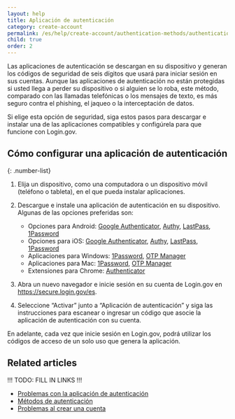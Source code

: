 ```yaml
---
layout: help
title: Aplicación de autenticación
category: create-account
permalink: /es/help/create-account/authentication-methods/authentication-application/
child: true
order: 2
---
```


Las aplicaciones de autenticación se descargan en su dispositivo y generan los códigos de seguridad de seis dígitos que usará para iniciar sesión en sus cuentas. Aunque las aplicaciones de autenticación no están protegidas si usted llega a perder su dispositivo o si alguien se lo roba, este método, comparado con las llamadas telefónicas o los mensajes de texto, es más seguro contra el phishing, el jaqueo o la interceptación de datos.

Si elige esta opción de seguridad, siga estos pasos para descargar e instalar una de las aplicaciones compatibles y configúrela para que funcione con Login.gov.

## Cómo configurar una aplicación de autenticación

{: .number-list}

1. Elija un dispositivo, como una computadora o un dispositivo móvil (teléfono o tableta), en el que pueda instalar aplicaciones.
2. Descargue e instale una aplicación de autenticación en su dispositivo. Algunas de las opciones preferidas son:

   * Opciones para Android: [Google Authenticator](https://play.google.com/store/apps/details?id=com.google.android.apps.authenticator2&hl=en), [Authy](https://authy.com/), [LastPass](https://lastpass.com/), [1Password](https://1password.com/)
   * Opciones para iOS: [Google Authenticator](https://itunes.apple.com/us/app/google-authenticator/id388497605?mt=8), [Authy](https://authy.com/), [LastPass](https://lastpass.com/), [1Password](https://1password.com/)
   * Aplicaciones para Windows: [1Password](https://1password.com/), [OTP Manager](https://apps.microsoft.com/detail/9nblggh6hngn?hl=es-es&gl=US)
   * Aplicaciones para Mac: [1Password](https://1password.com/), [OTP Manager](https://itunes.apple.com/us/app/otp-manager/id928941247?mt=12)
   * Extensiones para Chrome: [Authenticator](https://chrome.google.com/webstore/detail/authenticator/bhghoamapcdpbohphigoooaddinpkbai?hl=en)
3. Abra un nuevo navegador e inicie sesión en su cuenta de Login.gov en <https://secure.login.gov/es>.
4. Seleccione “Activar” junto a “Aplicación de autenticación” y siga las instrucciones para escanear o ingresar un código que asocie la aplicación de autenticación con su cuenta.

En adelante, cada vez que inicie sesión en Login.gov, podrá utilizar los códigos de acceso de un solo uso que genera la aplicación.

## Related articles

!!! TODO: FILL IN LINKS !!!
* [Problemas con la aplicación de autenticación](#)
* [Métodos de autenticación](#)
* [Problemas al crear una cuenta](#)
